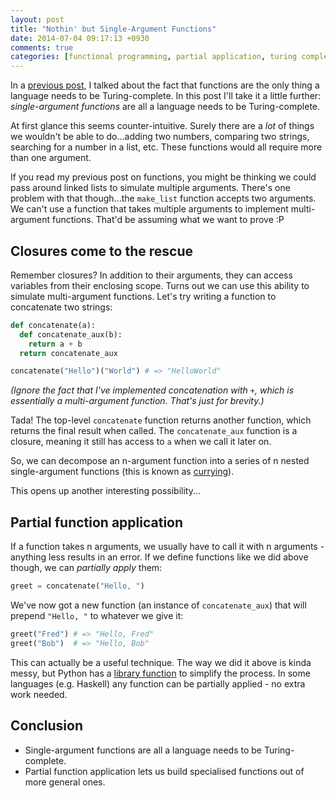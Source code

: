 ```yaml
---
layout: post
title: "Nothin' but Single-Argument Functions"
date: 2014-07-04 09:17:13 +0930
comments: true
categories: [functional programming, partial application, turing complete]
---
```


In a [previous post](/blog/2014/07/03/nothin-but-functions/), I talked about the fact that functions are the only thing a language needs to be Turing-complete. In this post I'll take it a little further: *single-argument functions* are all a language needs to be Turing-complete.

At first glance this seems counter-intuitive. Surely there are a *lot* of things we wouldn't be able to do...adding two numbers, comparing two strings, searching for a number in a list, etc. These functions would all require more than one argument.

<!-- more -->

If you read my previous post on functions, you might be thinking we could pass around linked lists to simulate multiple arguments. There's one problem with that though...the `make_list` function accepts two arguments. We can't use a function that takes multiple arguments to implement multi-argument functions. That'd be assuming what we want to prove :P

Closures come to the rescue
---------------------------

Remember closures? In addition to their arguments, they can access variables from their enclosing scope. Turns out we can use this ability to simulate multi-argument functions. Let's try writing a function to concatenate two strings:

``` python
def concatenate(a):
  def concatenate_aux(b):
    return a + b
  return concatenate_aux

concatenate("Hello")("World") # => "HelloWorld"
```

*(Ignore the fact that I've implemented concatenation with `+`, which is essentially a multi-argument function. That's just for brevity.)*

Tada! The top-level `concatenate` function returns another function, which returns the final result when called. The `concatenate_aux` function is a closure, meaning it still has access to `a` when we call it later on.

So, we can decompose an n-argument function into a series of n nested single-argument functions (this is known as [currying](http://en.wikipedia.org/wiki/Currying)).

This opens up another interesting possibility...

Partial function application
----------------------------

If a function takes n arguments, we usually have to call it with n arguments - anything less results in an error. If we define functions like we did above though, we can *partially apply* them:

```python
greet = concatenate("Hello, ")
```

We've now got a new function (an instance of `concatenate_aux`) that will prepend `"Hello, "` to whatever we give it:

``` python
greet("Fred") # => "Hello, Fred"
greet("Bob")  # => "Hello, Bob"
```

This can actually be a useful technique. The way we did it above is kinda messy, but Python has a [library function](https://docs.python.org/3/library/functools.html#functools.partial) to simplify the process. In some languages (e.g. Haskell) any function can be partially applied - no extra work needed.

Conclusion
----------

-   Single-argument functions are all a language needs to be Turing-complete.
-   Partial function application lets us build specialised functions out of more general ones.
